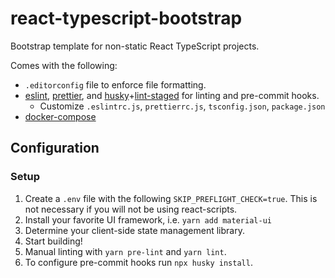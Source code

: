 # react-typescript-bootstrap
Bootstrap template for non-static React TypeScript projects.

Comes with the following:
* `.editorconfig` file to enforce file formatting.
* [eslint](https://www.npmjs.com/package/eslint), [prettier](https://www.npmjs.com/package/prettier), and [husky](https://www.npmjs.com/package/husky)+[lint-staged](https://www.npmjs.com/package/lint-staged) for linting and pre-commit hooks.
    - Customize `.eslintrc.js`, `prettierrc.js`, `tsconfig.json`, `package.json`
* [docker-compose](https://docs.docker.com/compose/)

## Configuration

### Setup
1. Create a `.env` file with the following `SKIP_PREFLIGHT_CHECK=true`.
This is not necessary if you will not be using react-scripts.
2. Install your favorite UI framework, i.e. `yarn add material-ui`
3. Determine your client-side state management library.
4. Start building!
5. Manual linting with `yarn pre-lint` and `yarn lint`.
6. To configure pre-commit hooks run `npx husky install`.
